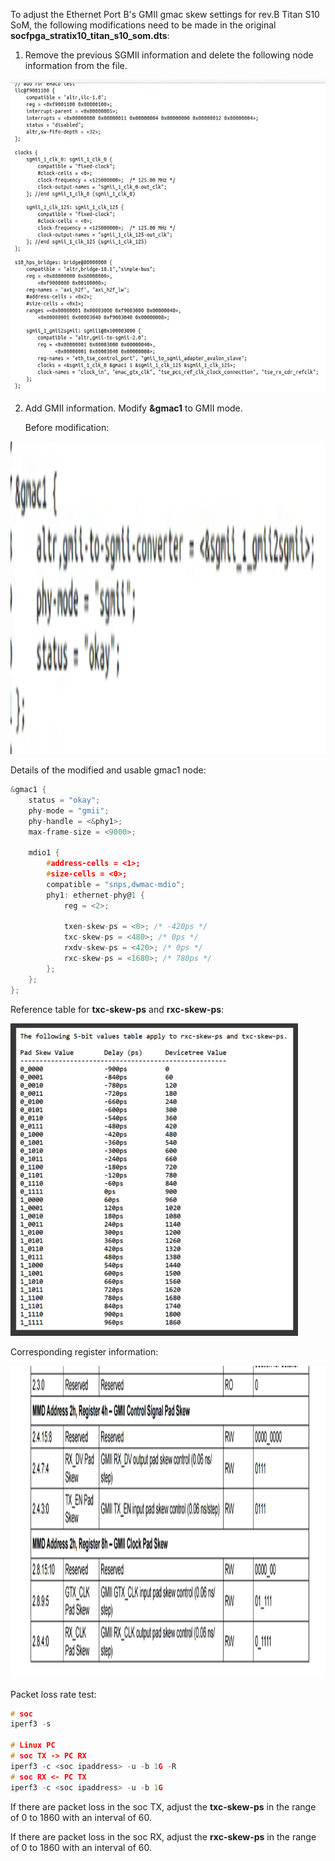 To adjust the Ethernet Port B's GMII gmac skew settings for rev.B Titan S10 SoM, the following modifications need to be made in the original **socfpga_stratix10_titan_s10_som.dts**:

1. Remove the previous SGMII information and delete the following node information from the file.

<img src="https://raw.githubusercontent.com/johnnyfan1979/public_doc/main/documentation/images/titan_s10/image-20250915142950610.png" height="500">

2. Add GMII information. Modify **&gmac1** to GMII mode. 

   Before modification:

<img src="https://raw.githubusercontent.com/johnnyfan1979/public_doc/main/documentation/images/titan_s10/image-20250915143056939.png " height="500">

   Details of the modified and usable gmac1 node:

   ```c
   &gmac1 {
       status = "okay";
       phy-mode = "gmii";
       phy-handle = <&phy1>;
       max-frame-size = <9000>;
       
       mdio1 {
           #address-cells = <1>;
           #size-cells = <0>;
           compatible = "snps,dwmac-mdio";
           phy1: ethernet-phy@1 {
               reg = <2>;
               
               txen-skew-ps = <0>; /* -420ps */
               txc-skew-ps = <480>; /* 0ps */
               rxdv-skew-ps = <420>; /* 0ps */
               rxc-skew-ps = <1680>; /* 780ps */
           };
       };
   };
   ```

   Reference table for **txc-skew-ps** and **rxc-skew-ps**:

<img src="https://raw.githubusercontent.com/johnnyfan1979/public_doc/main/documentation/images/titan_s10/image-20250915143232318.png " height="500">

   Corresponding register information:

<img src="https://raw.githubusercontent.com/johnnyfan1979/public_doc/main/documentation/images/titan_s10/image-20250915143314817.png" height="500">

   Packet loss rate test:

   ```c
   # soc 
   iperf3 -s
   
   # Linux PC 
   # soc TX -> PC RX
   iperf3 -c <soc ipaddress> -u -b 1G -R
   # soc RX <- PC TX
   iperf3 -c <soc ipaddress> -u -b 1G
   ```

   If there are packet loss in the soc TX, adjust the **txc-skew-ps** in the range of 0 to 1860 with an interval of 60. 


   If there are packet loss in the soc RX, adjust the **rxc-skew-ps** in the range of 0 to 1860 with an interval of 60.
